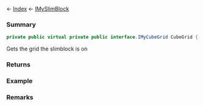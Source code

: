 ← [Index](Api-Index) ← [IMySlimBlock](VRage.Game.ModAPI.Ingame.IMySlimBlock)

### Summary

```csharp
private public virtual private public interface.IMyCubeGrid CubeGrid { ; }
```

Gets the grid the slimblock is on

### Returns

### Example

### Remarks

